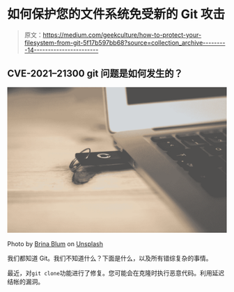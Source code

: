 # 如何保护您的文件系统免受新的 Git 攻击

> 原文：<https://medium.com/geekculture/how-to-protect-your-filesystem-from-git-5f17b597bb68?source=collection_archive---------14----------------------->

## CVE-2021–21300 git 问题是如何发生的？

![](img/34e82603947654960c38fec4a70eb511.png)

Photo by [Brina Blum](https://unsplash.com/@brina_blum?utm_source=medium&utm_medium=referral) on [Unsplash](https://unsplash.com?utm_source=medium&utm_medium=referral)

我们都知道 Git。我们不知道什么？下面是什么，以及所有错综复杂的事情。

最近，对`git clone`功能进行了修复。您可能会在克隆时执行恶意代码。利用延迟结帐的漏洞。